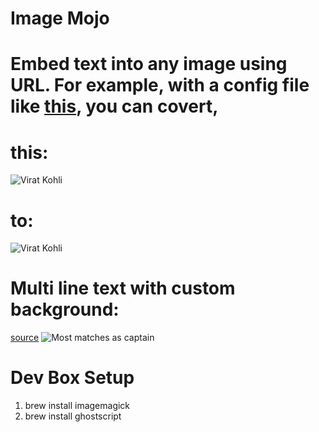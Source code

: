 Image Mojo
==========

# Embed text into any image using URL. For example, with a config file like [this](https://github.com/emaillenin/image-mojo/blob/38e0c3b90c09686f7f01ca393da903ce13bd91bd/template.yml), you can covert,

# this:

![Virat Kohli](http://www.espncricinfo.com/db/PICTURES/CMS/195300/195391.jpg "Virat Kohli")

# to:

![Virat Kohli](https://scontent-a.xx.fbcdn.net/hphotos-xap1/t31.0-8/p843x403/10661671_785463531495111_7728021187341465124_o.jpg "Virat Kohli")


# Multi line text with custom background:

[source](https://www.facebook.com/duggoutcricket/photos/a.641726195868846.1073741827.632528840121915/918148154893314/?type=1&theater)
![](https://scontent-hkg3-1.xx.fbcdn.net/hphotos-xtf1/t31.0-8/11402598_918148154893314_4858262136693825564_o.jpg "Most matches as captain")

Dev Box Setup
=============

1. brew install imagemagick
2. brew install ghostscript
